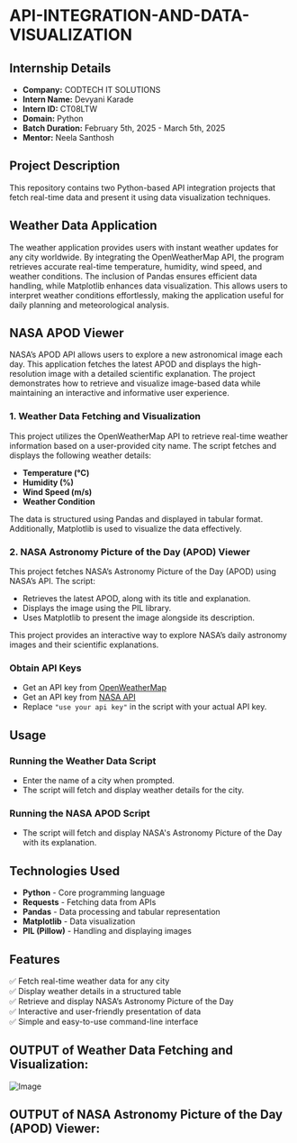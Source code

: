 # API-INTEGRATION-AND-DATA-VISUALIZATION

## Internship Details

- **Company:** CODTECH IT SOLUTIONS  
- **Intern Name:** Devyani Karade  
- **Intern ID:** CT08LTW  
- **Domain:** Python  
- **Batch Duration:** February 5th, 2025 - March 5th, 2025  
- **Mentor:** Neela Santhosh  

## Project Description

This repository contains two Python-based API integration projects that fetch real-time data and present it using data visualization techniques.

## Weather Data Application

The weather application provides users with instant weather updates for any city worldwide. By integrating the OpenWeatherMap API, the program retrieves accurate real-time temperature, humidity, wind speed, and weather conditions. The inclusion of Pandas ensures efficient data handling, while Matplotlib enhances data visualization. This allows users to interpret weather conditions effortlessly, making the application useful for daily planning and meteorological analysis.

## NASA APOD Viewer

NASA’s APOD API allows users to explore a new astronomical image each day. This application fetches the latest APOD and displays the high-resolution image with a detailed scientific explanation. The project demonstrates how to retrieve and visualize image-based data while maintaining an interactive and informative user experience.

### 1. Weather Data Fetching and Visualization

This project utilizes the OpenWeatherMap API to retrieve real-time weather information based on a user-provided city name. The script fetches and displays the following weather details:

- **Temperature (°C)**
- **Humidity (%)**
- **Wind Speed (m/s)**
- **Weather Condition**

The data is structured using Pandas and displayed in tabular format. Additionally, Matplotlib is used to visualize the data effectively.

### 2. NASA Astronomy Picture of the Day (APOD) Viewer

This project fetches NASA’s Astronomy Picture of the Day (APOD) using NASA’s API. The script:

- Retrieves the latest APOD, along with its title and explanation.
- Displays the image using the PIL library.
- Uses Matplotlib to present the image alongside its description.

This project provides an interactive way to explore NASA’s daily astronomy images and their scientific explanations.

### Obtain API Keys
- Get an API key from [OpenWeatherMap](https://openweathermap.org/)
- Get an API key from [NASA API](https://api.nasa.gov/)
- Replace `"use your api key"` in the script with your actual API key.

## Usage

### Running the Weather Data Script
- Enter the name of a city when prompted.
- The script will fetch and display weather details for the city.

### Running the NASA APOD Script
- The script will fetch and display NASA's Astronomy Picture of the Day with its explanation.

## Technologies Used

- **Python** - Core programming language
- **Requests** - Fetching data from APIs
- **Pandas** - Data processing and tabular representation
- **Matplotlib** - Data visualization
- **PIL (Pillow)** - Handling and displaying images

## Features

✅ Fetch real-time weather data for any city  
✅ Display weather details in a structured table  
✅ Retrieve and display NASA’s Astronomy Picture of the Day  
✅ Interactive and user-friendly presentation of data  
✅ Simple and easy-to-use command-line interface  

## OUTPUT of  Weather Data Fetching and Visualization: 

![Image](https://github.com/user-attachments/assets/a7a17f46-573b-4dc6-bcf9-2a6ccccb43d8)


## OUTPUT of NASA Astronomy Picture of the Day (APOD) Viewer: 




